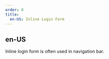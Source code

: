 ```yaml
---
order: 0
title:
  en-US: Inline Login Form
---
```


## en-US

Inline login form is often used in navigation bar.
